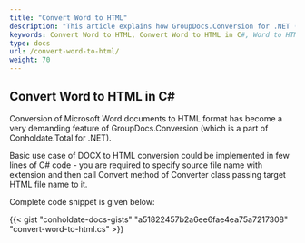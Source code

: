 ```yaml
---
title: "Convert Word to HTML"
description: "This article explains how GroupDocs.Conversion for .NET (which is a part of Conholdate.Total for .NET) supports Word conversion to HTML."
keywords: Convert Word to HTML, Convert Word to HTML in C#, Word to HTML
type: docs
url: /convert-word-to-html/
weight: 70
---
```


## Convert Word to HTML in C#

Conversion of Microsoft Word documents to HTML format has become a very demanding feature of GroupDocs.Conversion (which is a part of Conholdate.Total for .NET). 

Basic use case of DOCX to HTML conversion could be implemented in few lines of C# code - you are required to specify source file name with extension and then call Convert method of Converter class passing target HTML file name to it. 

Complete code snippet is given below:

{{< gist "conholdate-docs-gists" "a51822457b2a6ee6fae4ea75a7217308" "convert-word-to-html.cs" >}}












